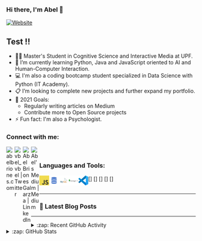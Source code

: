 ### Hi there, I'm Abel 👋

[![Website](https://img.shields.io/website?logo=data%3Aimage%2Fpng%3Bbase64%2CiVBORw0KGgoAAAANSUhEUgAAAXQAAAF0CAIAAAC8AVUEAAAUYklEQVR42uzUoRkBUACFUWOxBkwAWfa6agMwAlgHWACAAhEUAM79Tr7xj8Rym2gW4MHEBRAXQFyAU%2BICIC6AuADiAiAugLgA4gIgLoC4AOICIC6AuADiAiAugLgA4gIgLoC4AOICIC6AuADiAiAugLgA4gIgLoC4AOICIC6AuADiAiAugLgA4gIgLoC4AOICIC6AuADiAiAugLgA4gIgLoC4AOICIC6AuADiAiAugLgA4gIgLoC4AOICIC6AuADiAiAugLgA4gIgLoC4AOICIC6AuADiAiAugLgA4gKcEhdIhXWmuLpHonB2i7hAvbOY3LdKc3G4QlxAXBAXxAVxQVwQFxAXxAVxQVwQF8QFxAVxQVwQF8QFcQFxQVwQF8QFcUFcQFwQF8QFcUFcEBceSVwQFxAXxAVxQVwQF8QFxAVxQVwQF8QFcQFxQVyuypdWvdHkZZJhLS4fHpcdRXRtBDEMRQGw%2F%2BLMFjMr%2Fk%2F5wcx2sH1Sm1QnykDpyJ1S%2B9%2BFn0K%2BkMtk059J0JFUwI%2F0EB7cgVswi9fgMbg1boVL4VTrlOsQa%2F%2BydxduUaxtGMD%2FrtPd3d1hywG7O%2BiwizAIW8r8aOxAVMJObIVn3vSqj9OHlcWFeWZm173v677ipLr77I%2Bdet9WcaQlbA%2BcEI1Nou6orD4kd%2B%2BXJbvloo16xko9It18PsXG2GcQuOSUSPIxYxdq4BLluFC0prOLuqkqr%2F9dnF%2FmGeAS7S2vF%2BRjlm0BLsCFJ9duOKW1YtoK%2FcJw4BKVbTnnkI%2FZvV8CF%2BDCm%2FudtLlajszQwCWuJ%2BnsJQIuwMWjNLU5U5Zp4BIVfTPJku8BLsDFe2IMcAm4w9I0%2BZ4PxgMX4OJ5NuwRLw63wCWwphcq8j1J2Qa4ABcfcuYiJWZZ4BJMt9ZI8j0LNyjgAlx8y4yVGrgE0OZ2h3zP9kYJXICLn8kpUXGBC8ao%2FYIDXICLz8koVMDFv76SYCmgABfg4n%2F8u0oNXAbN1xRQ3h5tgQtw8T8%2BPTQAXFLWBIZLQoYGLsDF%2Fxw8KYCLH92wR1JAySpWwAW4BJKFGzRw8bxHWhwKKKW1ArgAl6Dy%2BVQLXLxtZxcFlVNnHeACXILKpioJXDzs88MsBRrgAlwCzDczDHDxqj%2FNNRRoXk%2B0wAW4BJXSOglcvOqcPE2BZmiqBi7AJcC89psFLp60aKekQJO2TgEX4BJg5hVo4OJJ9zcLCjSbqyVwAS4BZn%2BzAC6e9M7d4Ff0AS7AJdi8P84CF%2BY%2BMyQqBgi4AJdgM22FBi7M%2FW6mpSjIyyPjAhfgsnu%2F%2FKc798ntjaK8XpTVyW21cnOV2FQl1%2B%2BRJbtVaZ2sPypOnhW37jixemwOXKav1BQF%2BXW%2BAS7xgMvAbpXIKlZNbYK8zPkrDnBh7uoKSVGQ%2BQUKuACXvpu8Wl294Xi5orMFLpxtbIoKXNbvkcAFuDyyn022py96twWoAS6cvX6LoiGHTznABbhE6MuZSw55kGWbFXDhLEVH7t0n4AJcIuy4RZo8yJ4DAriw9ctpltwlv1zdvUcseXaIBS7AJcJWNIioXtEZuExeqsldZuXqY20OceTHOQa4AJcI%2B%2B1MQ9y5dQe48HVVqXS9EKneViuII7NzFXABLsGucPb8MAtceFpz2C0ubyTZBesVcaRoJ3ABLjx7hAZ%2FNRq4XLnuuJ%2BVsQuN%2Fw%2BPARfg8ulkS9z5YbYBLlExOpeu%2FX6M%2BvlUy3TES8AFuPSr9zujcmkh4PLJJLcoNBz7%2FbvGk4PYRvDJX4ELcOlHm9ocYk1StgEuUXGzQNFO%2Bff63g5x5NsZBrhEXuDCcTGhRyYu0cCFocu3KHKXlLV%2FvRPH2wVxZPpKDVyAS4BPxs1cBVw4uvuAJHcZkf7XO1FWJ4kj3bMCXICLjz8gQ5O8RgEXhl64wrZ416KNmjjS2ARcgEs%2Fml0CXKKyjIMybpEhjly%2F6QAX4NKfRRg0cIm6fjDekrvcuP0vBF9Mtf4PH3ABLjNXKeASdR2VY8hdDp389563p%2FiuRnc7BVyAC3CJ4S7aIHnXHO3qIpZMWWaAC3ABLjHc7Y2C3CW7pMfb0NzuEEdyyxRwAS7AJYbrfi2v0Tk9vmKU1wviSM1hAVwYClyCWssZuJDrfDa5x8mRxRsVceRKhwNcgipwmb7SABdXfWfMA%2FYpGc%2B38iBwYShwCWSNbuCSkOEWgvudFLpi5lRDTPl4kgUugRS4jEgHLu6aVazIXU6cDj0z8vRgS0wZv0gDl0AKXH6eC1zctdT1s6QVDcK7QVyxFbgEU%2BDy1TQLXFy15ZxD7rK0tx1eTp5xmHZ4kMAFuASy0iWWuQx%2BYiaH3OrGejX6%2FBUCLv4XT0V3dZGrjzZweT3RMqzqNDMEeM6r0UTAJaICl8IdkvjSeh5bi7jr0FRNrvPc0F7%2BzxOWGGLK%2B%2BOAC3DhPXuIHRe9b9pa5dGIfDXdElNG5xjgAlwe2cYmSQxhWqsMuGyulh7tevnMELZZXLxRARfg8sh23Iime%2F%2BBS3O74923R2LKjr0CuAAX9jWJ%2Bs6QFANcAh6X%2FHIV9iL3WYc4cvqiA1z6LnBJyjbEl3v3qXuTHOAy8L40kgH7Wblhb3KrbBDEFOACXPy8VFR9yN2XZeDyyzzNcYt0WFyWbtbElDdHWeASrsDllQTb2UWMySqWwMVV53MsaPxKQtiP%2FUS%2Bq9EJmQa4hCtwySpSxJof5xjg4qrrd0tP5%2BPrGZaYklOigEuvBS5vJJrLHcSYi1ddn%2BMDLkdbheu3oa%2F5eHYIGy7l9QK49FrgUtEgiDXLNivgEvysNByT%2FoxjyzkHuACXMLIw58MJFri46nNDLRHxbD4fvm3nHY8GEbgAl4IKRdxhuKkKuPw4x%2FqwPHr3W0VMeTXBAhfg8veFThOyuzlXkrINcHHbWbmaXGdY6iNWclq2WRFThqbqOMcFuLw00mYVqz0HBHmTXfs4rkADl3UcNx29PfoRv8qkpZqYklGogMtjhstvmWZ4uhmSogcn99Luvz9hsZlXoBZvVJuq5Amm5cf63sQCuDD0wAnhw0%2Beb2YYYsrWGglcgi091skqZnrBgcu9%2Bw7D5vPsp43Dp7ndAS7AhTWhm50DF4aG3yue%2F%2F0gvgAX4OJFWs%2FRu2MfABeefsNx7%2Bymqohwab9AXHlhuAUuwIU3V284nKv8A5dpK7Rvx6i79gliyi%2FzDHABLryrcA9OZh0q4JJfLn27I2D5VkVMSVmrgQtw4Urzaef7WdyyAJfGJkGu81Fkd0lPWWaIKRv%2FJ4ELcGHJtlr57BAPjoaAy607jm%2BnV7%2BbaYkpR1sc4AJc3K8yl1nk2WsLXIiIefP58H1h%2BAO%2BI2TgAlwGns4uWrlNvfabZ19YgMvnU63Pd50QX54ZAlyAy0CyfIt60eurjcBl4hJNrlPR0I%2FTH2cvOcSUH2Yb4AJcBnTnhPxqOnDxuKu2KXKdJZv6ceFmD98DrHPyFHABLi5W3pYePvcMXGqPCHKdCYuNL5yFpngXcAEuDAf1w9M0cOHvtRvkPl%2F256bGKcs0MeXgSQFcgAtLckslcInGEXny137g8t0sQ0y5c5eAC3DhyvF2Z3CyBi48%2FXii9f8ZwheGW2ILcAEuzJm8VAMXho5ZoImIYfP54Oby6xkWuEQdLvAFuCzlWHdyz4F%2BH6yev%2BIQU6avjL45AC7wBbiwrD%2B6qv9nwqoPSWLKmkoJXICLFxm70ACXgffSNXKfaSv6bXxemSKm7D0ugAtw8SIXrzmvJVrgEuR8DOBB9ekrDTHlxm0HuAAXj1JaK4DLQPreWBvUinDdHhFfgAtw8S5z8jRw6XeTsk1Qn%2B0XWa9Gfz7FAhfg4lE6O%2Bn9cRa49K8LN2gi4t98PrLG%2Fol94BIvWb5VAZfQ%2BrC5av3RAR6UXrhKXMkvV8DF%2F3qxCVkf%2FWSS%2FWiC%2FXKaHZRsRueYGSv14o2q%2BpDsuEle59oN56lBwKU%2FPXuJ3Gft9gFeCa45LIgptUcEcInnvaK%2FmGpyy9T9TvIuc%2FM1cPF7OObkD3DoC8oV43YQwCUOcQnpa4l22RZN3uRYmwNcIu1bo3mGY9BAt2KYsVITX4ALcPmzCZnm2g2HPMiwNA1cIuqIdE0ceX2gdxn9MNsQXz6cYIELcPmzn0yyXmxTX1CugEtEzSpSwQ7ESyMt8WXcIgNcgMs%2FHZamiTstZx3gElHL60Xgd8cSX1ZsVcAFuPTc6k8Rdz6bYoBLJHs2O4EvBHe5g7hSdVACF%2BAS0qvcJ1%2FS1ing4tNkbNjj6iNdd1QQUy5cJeACXEJasltSn%2BG%2F6QG4vPabjQbI11Qq70YTuACXhAxNrLl5m4DLIzo4WRNHRma4OgSdlauJL%2B%2BMscAFuHh9ZPT2aAtc%2BmrqWkUceW%2Bcq9%2FGz3MN8SUxSwMX4BLS7Y2CWDMoWQOXvrq1RkbDNLwcejWaeWM24AJcFm9UxJpZuQq49NWTZxzuzeeDH9Bd%2ByRwAS4PLUFviDV5ZRK49FWmTV4Yzpxfue4QU85eIuACXLg3zwnNrv0CuHi%2BUFNpHQPhDccE8QW4AJeHe%2FuuQ3w50gJcvD%2BNunA9w7iv3S6JL28kWeACXJgvGEX%2BEABwmVegiSOjcxhOoM7JU8SXEekauAAX1nWLQnPuMgGXsN2wRxJHPpnE8DXhl3mG%2BJJdLIELcAlpy1mH%2BNJx0wEuYXuszYmeUXg1wRJfKhoEcAEuIT3WyonL3XsEXDyficYmwVLiS9t5B7gAl5DubxbEmqcHA5fe%2BswQS491gAtwCWnjMWZcXh5pgUsv%2FX527OMS6BsPXIDLa4nAhf9ZwRjI4BQDXIALcAmgRTslPXYJfjkf4AJcgMvhU4Ie62yrlcAFuACXANrZSY93Tp4VwAW4ABe%2F%2B%2BSvDygOAlyAC3Dxu19NtxQHeX4YcAEuwMXfTlthKA7y81wDXIALcOEv%2F4LYsZb5BQq4ABfg4mv3HRcUB9n4PwlcgAtw8bV37jkUBznW5gAX4AJcfC3FTYALcAEu%2FvWzyZbiJk%2F%2BaoELcAEuPnXiEk1xk%2B9mARfgAlz8am6ZorjJrFwNXIBL%2BEdegAtr649JipsU7ZTABbiE7NLFd5cmcOnZ67ccipscPiWAC3D5s%2BcuO8SXri4scxmnl4pCFzoFLsCl4yYnLrfuOMClRz%2BcYCnOAlyAS3efG%2FqAWHO5g4BLyI65muIsX041wAW4fDfTEpGHi8ADl%2BVbFcVZpq3QwAW4TF2uiTX7jgvg0qPVhyTT5vPOpioZYTf%2Ft9V%2Ft0psqZZ%2FV2ytkX9XEGvWVCrgAlxWlSpiTWUDcOnZKx0OcaS01sNXlv0nDHABLu0XiDeFOxVw8WQOFqz38JU92ir4z%2BoDlzjGZUS6Ju4s3ABc%2FtN3xlhiytiFHp4lXblNEWuAS5zjsrVGEnfGLTLA5d8mZRtiymeTPbw3cViqJtZ8MskCl7jFpVsB8iAfTbDA5d8u3qiIKbG1fviExRq4xCcu7497cPEqsafjZs9jbeCya58gjty%2B68TWvOaWKeASh7h8MdU0tzvkQeqOSuDSoxeuOsSRwy2eX3%2FhHgUBXOINl8nL9I3bDnmTxRsVcPFkCDZXec52x02H%2F0sscIkDXF5NsGMXmsOnhH8bSwCXN5MsMSWzyPP5bmwSxBrgEkO4pBeqtHU6eY2aV6Dm5utZuXrmKhWus3NVVpFasVUV7VRHWhzyPldv9PhZBVw4L%2FUnZtmYe0zhg%2FEWuHhUirOU1kng0qM5JYqY8qH3F%2BEGJ2tizZgFBrgAF5aMyjHApUcrGwQxJRZHdtlmBVyAi%2Fu0PvwwNHA5fZFYcv2mE4sjW3VQAhfg4j6ZhRK4eDUB%2B5tFLI7s5Q4HuAAXl%2BnsemhRbuDySoIlppTs9knulrMOsQa4ABeXWb7loRcfuAxJMcSUlDU%2Bvb4VDYJY8%2FZo4AJcXJ0QeGnEA%2BAS2vRCRUwZnm4CeBKKI79lGuACXAacrF5v7wIu22oFMeWdMT4dcw5KNlGyAAdwAS57wy05BlxazjnElNid2h17BXABLgPLV9MtcOm9MbqdArHm3GUHuACXAZ1nDLNkB3B5fpglptT7%2B3hxx82ALxgBF%2BCypjL85VHg8ss8Q0xZu93XF7qxKcidw4ELcCmv73PggUvyakVMmVvg6%2FfDdTsksWZ4mgEuwCXC1B551Pd04LK5ShJTBif7%2BuGcm68DuZoIXIDLtkg2zwEujCv9vZFoAjig4%2FyWK4ALcHlkVldEdjQEXGL6hCj3%2Fr4EXIBLH%2BnspLn5kR37A5enB1u%2BS7kU%2B4MLXIBLX2stfz4l4lP%2BwOX7WYaYUnWI%2FZgigMcXXxxugQtwefgeqPkF%2FXxhgcucPE1MKShnf%2FUDeHxxULIBLsDlv%2FeFphcO6DgIuJTslsSUmasCeA8WbZDEmtS1CrgAl%2B7sOy6mrXAx0sCFcT30n4LYTmHsQkOs2VIt4xkX4HLyjNP9LjAMM3AhvrySEMDZik8mWWLNiTNOvOECXFrOOaW1Ym6B%2FniijUYvgAv23HJR4OLh0pM3bzuXrlH7Baf5tNh3XFQ2iMIdctEGOSdPD0o2L43wHhTsuIjiwcX%2Ft1MHFgAAIQAA91%2F0PYAmaIOgCB03wyGXEnJBLiAX5IJckAtyQS4gF%2BSCXJALckEuIBfkglyQC3JBLiAX5IJckAtyQS4gF%2BSCXJALckEujJALcgG5IBfkglyQC3IBuSAX5IJckAtyAbkgF%2BSCXJALcgG5IBfkglyQC3K5CLkgF%2BSCXJALcgG5IBfkglyQC3IBuSAX5IJckAtyAbkgF%2BSCXJALcgG5IBfkglyQC3IBuSAX5IJckAtyQS7vR8NWLsgFkAuAXAC5AHIBkAsgF0AuAHIB5ALIBUAugFwAuQDIBZALIBcAuQByAeQCIBdALoBcAOQCyAWQC4BcALkAcgGQCyAXQC4AcgHkAsgFQC6AXAC5AMgFkAsgFwC5AHIB5AIgF0AugFwA5ALIBZALgFwAuQByAUhDdSpcoWgAVAAAAABJRU5ErkJggg%3D%3D&style=for-the-badge&up_color=green&up_message=UP&url=http%3A%2F%2Fwww.abelbriones.com)](http://abelbriones.com/)



## Test !!

- 👨‍🎓 Master's Student in Cognitive Science and Interactive Media at UPF.
- 🌱 I’m currently learning Python, Java and JavaScript oriented to AI and Human-Computer Interaction.
- 💻 I'm also a coding bootcamp student specialized in Data Science with Python (IT Academy).
- 📋 I’m looking to complete new projects and further expand my portfolio.
- 🥅 2021 Goals: 
    - Regularly writing articles on Medium
    - Contribute more to Open Source projects
- ⚡ Fun fact: I'm also a Psychologist.

### Connect with me:

[<img align="left" alt="abelbriones.com" width="22px" src="https://cdn.jsdelivr.net/npm/simple-icons@5.17.0/icons/headspace.svg" />][website]
[<img align="left" alt="vbel_vbel | Twitter" width="22px" src="https://cdn.jsdelivr.net/npm/simple-icons@5.17.0/icons/twitter.svg" />][twitter]
[<img align="left" alt="Abel Briones Galarza | LinkedIn" width="22px" src="https://cdn.jsdelivr.net/npm/simple-icons@5.17.0/icons/linkedin.svg" />][linkedin]
[<img align="left" alt="Abel's Medium | Medium" width="22px" src="https://cdn.jsdelivr.net/npm/simple-icons@5.17.0/icons/medium.svg" />][medium]


<br />

### Languages and Tools:

[<img align="left" alt="JavaScript" width="26px" src="https://raw.githubusercontent.com/github/explore/80688e429a7d4ef2fca1e82350fe8e3517d3494d/topics/javascript/javascript.png" />]
[<img align="left" alt="SQL" width="26px" src="https://raw.githubusercontent.com/github/explore/80688e429a7d4ef2fca1e82350fe8e3517d3494d/topics/sql/sql.png" />]
[<img align="left" alt="MySQL" width="26px" src="https://raw.githubusercontent.com/github/explore/80688e429a7d4ef2fca1e82350fe8e3517d3494d/topics/mysql/mysql.png" />]
[<img align="left" alt="MongoDB" width="26px" src="https://raw.githubusercontent.com/github/explore/80688e429a7d4ef2fca1e82350fe8e3517d3494d/topics/mongodb/mongodb.png" />]
[<img align="left" alt="Visual Studio Code" width="26px" src="https://raw.githubusercontent.com/github/explore/80688e429a7d4ef2fca1e82350fe8e3517d3494d/topics/visual-studio-code/visual-studio-code.png" />]
<br />
<br />

---

### 📕 Latest Blog Posts

<!-- BLOG-POST-LIST:START -->
<!-- BLOG-POST-LIST:END -->

---

<details>
  <summary>:zap: Recent GitHub Activity</summary>
  
<!--START_SECTION:activity-->
<!--END_SECTION:activity-->

</details>

<details>
  <summary>:zap: GitHub Stats</summary>

  <img align="left" alt="abelbg's GitHub Stats" src="https://github-readme-stats.codestackr.vercel.app/api?username=abelbg&show_icons=true&hide_border=true" />

</details>

[website]: http://abelbriones.com/
[twitter]: https://twitter.com/vbel_vbel
[linkedin]: https://www.linkedin.com/in/abelbriones/
[medium]: https://medium.com/@abelbriones